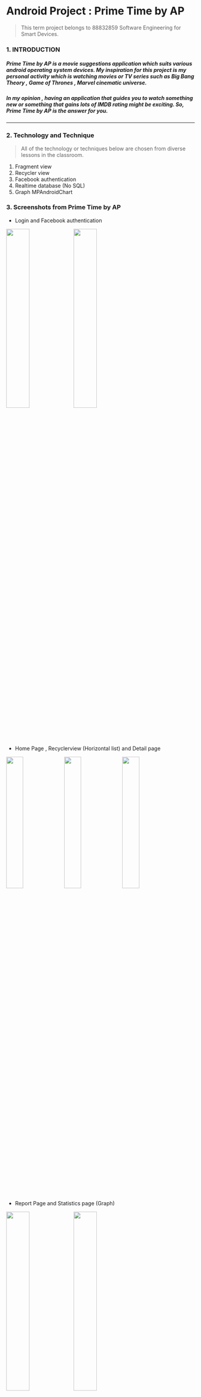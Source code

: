 # Android Project : Prime Time by AP
>This term project belongs to  88832859 Software Engineering for Smart Devices.

### 1. INTRODUCTION
##### Prime Time by AP is a movie suggestions application which suits various android operating system devices. My inspiration for this project is my personal activity which is watching movies or TV series such as Big Bang Theory , Game of Thrones , Marvel cinematic universe.
##### In my opinion , having an application that guides you to watch something new or something that gains lots of IMDB rating might be exciting. So, Prime Time by AP is the answer for you. 

------------


### 2. Technology and Technique
>All of the technology or techniques below are chosen from diverse lessons in the classroom.

1. Fragment view
2. Recycler view
3. Facebook authentication
4. Realtime database (No SQL)
5. Graph MPAndroidChart

### 3. Screenshots from Prime Time by AP
- Login and Facebook authentication

<img src="https://user-images.githubusercontent.com/61537627/77074118-e9132600-6a22-11ea-8988-88c498ae8e21.png" width = "35%"> <img src="https://user-images.githubusercontent.com/61537627/77074768-e402a680-6a23-11ea-9416-a1dfbcfcba5e.png" width = "35%">

- Home Page , Recyclerview (Horizontal list) and Detail page

<img src="https://user-images.githubusercontent.com/61537627/77075225-989cc800-6a24-11ea-8587-898d55eb076d.png" width = "30%"> <img src="https://user-images.githubusercontent.com/61537627/77075247-9cc8e580-6a24-11ea-9ce5-1a49bc95be1f.png" width = "30%"> <img src="https://user-images.githubusercontent.com/61537627/77075254-9e92a900-6a24-11ea-86d8-37f0c3b0d882.png" width = "30%">

- Report Page and Statistics page (Graph)

<img src="https://user-images.githubusercontent.com/61537627/77075828-82dbd280-6a25-11ea-9237-985af3ffcf6b.png" width = "35%"> <img src="https://user-images.githubusercontent.com/61537627/77075835-84a59600-6a25-11ea-8f8f-c3e1c60b666c.png" width = "35%">
